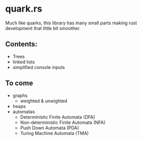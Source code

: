 # quark.rs
Much like quarks, this library has many small parts making rust development that little bit smoother.

## Contents:
- Trees
- linked lists
- simplified console inputs

## To come
- graphs
    - weighted & unwighted
- heaps
- automatas
    - Deterministic Finite Automata (DFA)
    - Non-deterministic Finite Automata (NFA)
    - Push Down Automata (PDA)
    - Turing Machine Automata (TMA)